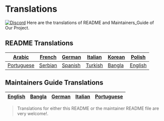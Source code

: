 # Translations

[![Discord](https://badgen.net/discord/online-members/tWkvS4ueVF?label=Join%20Our%20Discord%2Server&icon=discord)](https://discord.gg/tWkvS4ueVF 'Join our Discord server!')
Here are the translations of README and Maintainers_Guide of Our Project.

## README Translations

| [Arabic](README/ARABIC.md)         | [French](README/FRENCH.md)   | [German](README/German.md)   | [Italian](README/ITALIAN.md) | [Korean](README/KOREAN.md) | [Polish](README/POLISH.md) |
| ---------------------------------- | ---------------------------- | ---------------------------- | ---------------------------- | -------------------------- | -------------------------- |
| [Portuguese](README/PORTUGUESE.md) | [Serbian](README/SERBIAN.md) | [Spanish](README/SPANISH.md) | [Turkish](README/TURKISH.md) | [Bangla](README/BANGLA.md) | [English](../README.md)    |

## Maintainers Guide Translations

| [English](../maintainer_guide.md) | [Bangla](maintainer_guide/maintainer_guide_bangla.md) | [German](maintainer_guide/maintainer_guide_german.md) | [Italian](maintainer_guide/maintainer_guide_italian.md) | [Portuguese](maintainer_guide/maintainer_guide_portuguese.md) |
| --------------------------------- | ----------------------------------------------------- | ----------------------------------------------------- | ------------------------------------------------------- | ------------------------------------------------------------- |


> Translations for either this README or the maintainer README file are very welcome!.
